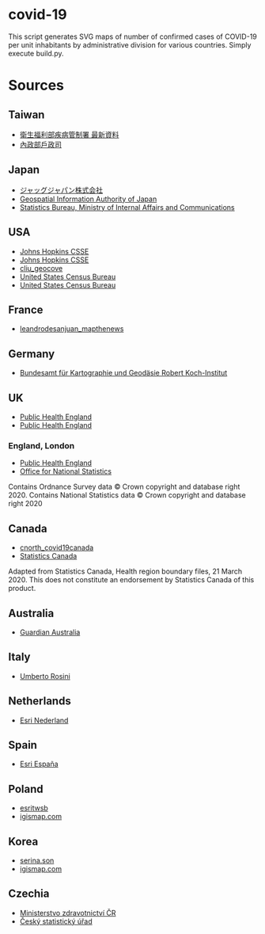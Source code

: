 # covid-19
This script generates SVG maps of number of confirmed cases of COVID-19 per unit inhabitants by administrative division for various countries. Simply execute build.py.

# Sources
## Taiwan
* [衛生福利部疾病管制署 最新資料](https://data.gov.tw/dataset/118038)
* [內政部戶政司](https://gis.ris.gov.tw/dashboard.html?key=B01)

## Japan
* [ジャッグジャパン株式会社](https://www.arcgis.com/home/item.html?id=6917515ec97b4916a49e71d94d4dcb82)
* [Geospatial Information Authority of Japan](https://www.gsi.go.jp/kankyochiri/gm_japan_e.html)
* [Statistics Bureau, Ministry of Internal Affairs and Communications](https://www.stat.go.jp/english/data/nenkan/66nenkan/1431-02.html)

## USA
* [Johns Hopkins CSSE](https://www.arcgis.com/home/item.html?id=c0b356e20b30490c8b8b4c7bb9554e7c)
* [Johns Hopkins CSSE](https://www.arcgis.com/home/item.html?id=628578697fb24d8ea4c32fa0c5ae1843)
* [cliu_geocove](https://www.arcgis.com/home/item.html?id=337b7643bee445dca9fca4450bc8f6f6)
* [United States Census Bureau](https://www.census.gov/data/tables/time-series/demo/popest/2010s-total-cities-and-towns.html)
* [United States Census Bureau](https://www.census.gov/data/datasets/time-series/demo/popest/2010s-state-total.html#par_textimage_1873399417)

## France
* [leandrodesanjuan_mapthenews](https://www.arcgis.com/home/item.html?id=e34701f45bf6484ca14e0ba2d9e4939f)

## Germany
* [Bundesamt für Kartographie und Geodäsie Robert Koch-Institut](https://www.arcgis.com/home/item.html?id=917fc37a709542548cc3be077a786c17)

## UK
* [Public Health England](https://www.arcgis.com/home/item.html?id=a51606bdfb824d65a63ef0ca65aac90f)
* [Public Health England](https://www.arcgis.com/home/item.html?id=90f3893ff60e43c9ad785c8a9073c516)
### England, London
* [Public Health England](https://www.arcgis.com/home/item.html?id=05c8423c9063412a92412874b306734b)
* [Office for National Statistics](https://geoportal.statistics.gov.uk/datasets/counties-and-unitary-authorities-april-2019-boundaries-ew-bgc)

Contains Ordnance Survey data © Crown copyright and database right 2020. Contains National Statistics data © Crown copyright and database right 2020

## Canada
* [cnorth_covid19canada](https://www.arcgis.com/home/item.html?id=e5403793c5654affac0942432783365a)
* [Statistics Canada](https://www150.statcan.gc.ca/n1/pub/82-402-x/2018001/hrbf-flrs-eng.htm)

Adapted from Statistics Canada, Health region boundary files, 21 March 2020. This does not constitute an endorsement by Statistics Canada of this product.

## Australia
* [Guardian Australia](https://www.arcgis.com/home/item.html?id=35b077523be94f7288b21db815e6e6e6)

## Italy
* [Umberto Rosini](https://www.arcgis.com/home/item.html?id=b0c68bce2cce478eaac82fe38d4138b1)

## Netherlands
* [Esri Nederland](https://www.arcgis.com/home/item.html?id=20d392a8a3b84506b7f9c2bb0f20ae8c)

## Spain
* [Esri España](https://www.arcgis.com/home/item.html?id=eb502ad861b7432a82cadad12c77851c)

## Poland
* [esritwsb](https://www.arcgis.com/home/item.html?id=eb9ebac30e0d496a8bac5aa468957dd2)
* [igismap.com](https://www.igismap.com/poland-shapefile-download-country-boundary-administrative-polygon-provinces-sub-divsions/)

## Korea
* [serina.son](https://www.arcgis.com/home/item.html?id=948eac6dedcf47e3b15d9fec2fe24010)
* [igismap.com](https://www.igismap.com/download-south-korea-shapefile/)

## Czechia
* [Ministerstvo zdravotnictví ČR](https://onemocneni-aktualne.mzcr.cz/covid-19)
* [Český statistický úřad](https://www.czso.cz/)

